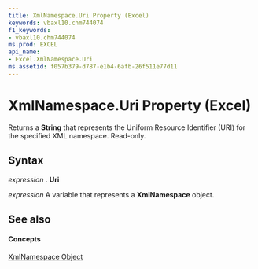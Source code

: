 ```yaml
---
title: XmlNamespace.Uri Property (Excel)
keywords: vbaxl10.chm744074
f1_keywords:
- vbaxl10.chm744074
ms.prod: EXCEL
api_name:
- Excel.XmlNamespace.Uri
ms.assetid: f057b379-d787-e1b4-6afb-26f511e77d11
---
```



# XmlNamespace.Uri Property (Excel)

Returns a  **String** that represents the Uniform Resource Identifier (URI) for the specified XML namespace. Read-only.


## Syntax

 _expression_ . **Uri**

 _expression_ A variable that represents a **XmlNamespace** object.


## See also


#### Concepts


[XmlNamespace Object](xmlnamespace-object-excel.md)

